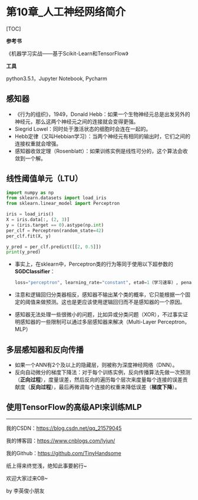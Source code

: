 # 第10章_人工神经网络简介

[TOC]

**参考书**

《机器学习实战——基于Scikit-Learn和TensorFlow》

**工具**

python3.5.1，Jupyter Notebook, Pycharm

## 感知器

- 《行为的组织》，1949，Donald Hebb：如果一个生物神经元总是出发另外的神经元，那么这两个神经元之间的连接就会变得更强。
- Siegrid Lowel：同时处于激活状态的细胞时会连在一起的。
- Hebb定律（又叫Hebbian学习）：当两个神经元有相同的输出时，它们之间的连接权重就会增强。
- 感知器收敛定理（Rosenblatt）：如果训练实例是线性可分的，这个算法会收敛到一个解。

## 线性阈值单元（LTU）

```python
import numpy as np
from sklearn.datasets import load_iris
from sklearn.linear_model import Perceptron

iris = load_iris()
X = iris.data[:, (2, 3)]
y = (iris.target == 0).astype(np.int)
per_clf = Perceptron(random_state=42)
per_clf.fit(X, y)

y_pred = per_clf.predict([[2, 0.5]])
print(y_pred)
```

- 事实上，在sklearn中，Perceptron类的行为等同于使用以下超参数的**SGDClassifier**：

  ```python
  loss="perceptron", learning_rate="constant", eta0=1（学习速率）, penalty=None（不做正则化）
  ```

- 注意和逻辑回归分类器相反，感知器不输出某个类的概率，它只能根据一个固定的阈值来做预测。这也是更应该使用逻辑回归而不是感知器的一个原因。

- 感知器无法处理一些很微小的问题，比如异或分类问题（XOR），不过事实证明感知器的一些限制可以通过多层感知器来解决（Multi-Layer Perceptron，MLP）

## 多层感知器和反向传播

- 如果一个ANN有2个及以上的隐藏层，则被称为深度神经网络（DNN）。
- 反向自动微分的梯度下降法：对于每个训练实例，反向传播算法先做一次预测（**正向过程**），度量误差，然后反向的遍历每个层次来度量每个连接的误差贡献度（**反向过程**），最后再微调每个连接的权重来降低误差（**梯度下降**）。

## 使用TensorFlow的高级API来训练MLP



------

我的CSDN：https://blog.csdn.net/qq_21579045

我的博客园：https://www.cnblogs.com/lyjun/

我的Github：https://github.com/TinyHandsome

纸上得来终觉浅，绝知此事要躬行~

欢迎大家过来OB~

by 李英俊小朋友